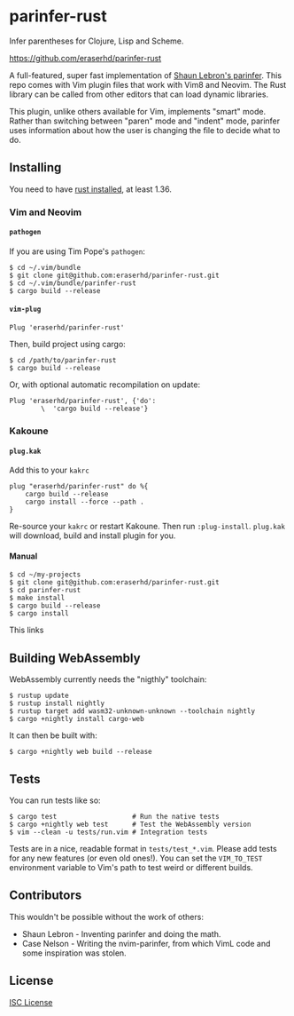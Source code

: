 # parinfer-rust

Infer parentheses for Clojure, Lisp and Scheme.

https://github.com/eraserhd/parinfer-rust

A full-featured, super fast implementation of [Shaun Lebron's parinfer].  This
repo comes with Vim plugin files that work with Vim8 and Neovim.  The Rust
library can be called from other editors that can load dynamic libraries.

This plugin, unlike others available for Vim, implements "smart" mode.  Rather
than switching between "paren" mode and "indent" mode, parinfer uses
information about how the user is changing the file to decide what to do.

[Shaun Lebron's parinfer]: https://shaunlebron.github.io/parinfer/

## Installing

You need to have [rust installed](https://www.rust-lang.org/en-US/install.html),
at least 1.36.

### Vim and Neovim

#### `pathogen`

If you are using Tim Pope's `pathogen`:

    $ cd ~/.vim/bundle
    $ git clone git@github.com:eraserhd/parinfer-rust.git
    $ cd ~/.vim/bundle/parinfer-rust
    $ cargo build --release

#### `vim-plug`

```viml
Plug 'eraserhd/parinfer-rust'
```

Then, build project using cargo:

    $ cd /path/to/parinfer-rust
    $ cargo build --release

Or, with optional automatic recompilation on update:

```viml
Plug 'eraserhd/parinfer-rust', {'do':
        \  'cargo build --release'}
```

### Kakoune

#### `plug.kak`

Add this to your `kakrc`
```kak
plug "eraserhd/parinfer-rust" do %{
    cargo build --release
    cargo install --force --path .
}
```
Re-source your `kakrc` or restart Kakoune. Then run `:plug-install`. `plug.kak` will download, build and install plugin for you.

#### Manual

    $ cd ~/my-projects
    $ git clone git@github.com:eraserhd/parinfer-rust.git
    $ cd parinfer-rust
    $ make install
    $ cargo build --release
    $ cargo install

This links

## Building WebAssembly

WebAssembly currently needs the "nigthly" toolchain:

    $ rustup update
    $ rustup install nightly
    $ rustup target add wasm32-unknown-unknown --toolchain nightly
    $ cargo +nightly install cargo-web

It can then be built with:

    $ cargo +nightly web build --release

## Tests

You can run tests like so:

    $ cargo test                   # Run the native tests
    $ cargo +nightly web test      # Test the WebAssembly version
    $ vim --clean -u tests/run.vim # Integration tests

Tests are in a nice, readable format in `tests/test_*.vim`.  Please add tests
for any new features (or even old ones!).  You can set the `VIM_TO_TEST`
environment variable to Vim's path to test weird or different builds.

## Contributors

This wouldn't be possible without the work of others:

* Shaun Lebron - Inventing parinfer and doing the math.
* Case Nelson - Writing the nvim-parinfer, from which VimL code and some
  inspiration  was stolen.

## License

[ISC License](LICENSE.md)
